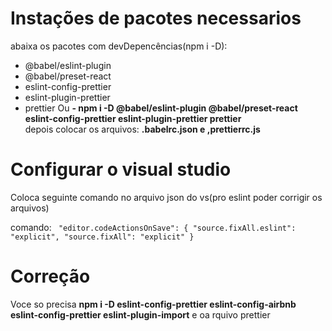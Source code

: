 # Instações de pacotes necessarios

abaixa os pacotes com devDepencências(npm i -D):
- @babel/eslint-plugin
- @babel/preset-react
- eslint-config-prettier
- eslint-plugin-prettier
- prettier
Ou <strong>- npm i -D @babel/eslint-plugin @babel/preset-react eslint-config-prettier eslint-plugin-prettier prettier</strong> <br>
depois colocar os arquivos: <strong>.babelrc.json e ,prettierrc.js </strong>

# Configurar o visual studio
Coloca seguinte comando no arquivo json do vs(pro eslint poder corrigir os arquivos)

comando: 
<code>
"editor.codeActionsOnSave": {
      "source.fixAll.eslint": "explicit",
      "source.fixAll": "explicit"
}
</code>

# Correção
Voce so precisa <strong> npm i -D eslint-config-prettier eslint-config-airbnb eslint-config-prettier eslint-plugin-import</strong> e oa rquivo prettier
